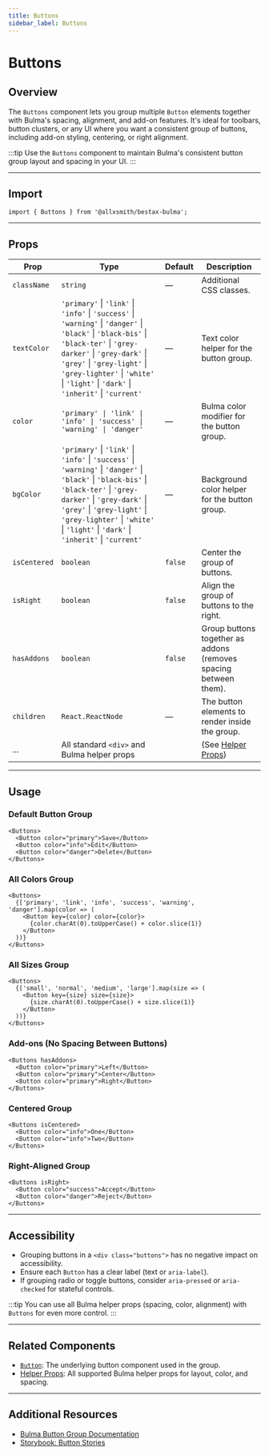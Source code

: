 ```yaml
---
title: Buttons
sidebar_label: Buttons
---
```


# Buttons

## Overview

The `Buttons` component lets you group multiple `Button` elements together with Bulma's spacing, alignment, and add-on features. It's ideal for toolbars, button clusters, or any UI where you want a consistent group of buttons, including add-on styling, centering, or right alignment.

:::tip
Use the `Buttons` component to maintain Bulma's consistent button group layout and spacing in your UI.
:::

---

## Import

```tsx
import { Buttons } from '@allxsmith/bestax-bulma';
```

---

## Props

| Prop         | Type                                                                                                                                                                                                                                                                                     | Default | Description                                                      |
| ------------ | ---------------------------------------------------------------------------------------------------------------------------------------------------------------------------------------------------------------------------------------------------------------------------------------- | ------- | ---------------------------------------------------------------- |
| `className`  | `string`                                                                                                                                                                                                                                                                                 | —       | Additional CSS classes.                                          |
| `textColor`  | `'primary'` \| `'link'` \| `'info'` \| `'success'` \| `'warning'` \| `'danger'` \| `'black'` \| `'black-bis'` \| `'black-ter'` \| `'grey-darker'` \| `'grey-dark'` \| `'grey'` \| `'grey-light'` \| `'grey-lighter'` \| `'white'` \| `'light'` \| `'dark'` \| `'inherit'` \| `'current'` | —       | Text color helper for the button group.                          |
| `color`      | `'primary' \| 'link' \| 'info' \| 'success' \| 'warning' \| 'danger'`                                                                                                                                                                                                                    | —       | Bulma color modifier for the button group.                       |
| `bgColor`    | `'primary'` \| `'link'` \| `'info'` \| `'success'` \| `'warning'` \| `'danger'` \| `'black'` \| `'black-bis'` \| `'black-ter'` \| `'grey-darker'` \| `'grey-dark'` \| `'grey'` \| `'grey-light'` \| `'grey-lighter'` \| `'white'` \| `'light'` \| `'dark'` \| `'inherit'` \| `'current'` | —       | Background color helper for the button group.                    |
| `isCentered` | `boolean`                                                                                                                                                                                                                                                                                | `false` | Center the group of buttons.                                     |
| `isRight`    | `boolean`                                                                                                                                                                                                                                                                                | `false` | Align the group of buttons to the right.                         |
| `hasAddons`  | `boolean`                                                                                                                                                                                                                                                                                | `false` | Group buttons together as addons (removes spacing between them). |
| `children`   | `React.ReactNode`                                                                                                                                                                                                                                                                        | —       | The button elements to render inside the group.                  |
| ...          | All standard `<div>` and Bulma helper props                                                                                                                                                                                                                                              |         | (See [Helper Props](../helpers/usebulmaclasses))                 |

---

## Usage

### Default Button Group

```tsx live
<Buttons>
  <Button color="primary">Save</Button>
  <Button color="info">Edit</Button>
  <Button color="danger">Delete</Button>
</Buttons>
```

### All Colors Group

```tsx live
<Buttons>
  {['primary', 'link', 'info', 'success', 'warning', 'danger'].map(color => (
    <Button key={color} color={color}>
      {color.charAt(0).toUpperCase() + color.slice(1)}
    </Button>
  ))}
</Buttons>
```

### All Sizes Group

```tsx live
<Buttons>
  {['small', 'normal', 'medium', 'large'].map(size => (
    <Button key={size} size={size}>
      {size.charAt(0).toUpperCase() + size.slice(1)}
    </Button>
  ))}
</Buttons>
```

### Add-ons (No Spacing Between Buttons)

```tsx live
<Buttons hasAddons>
  <Button color="primary">Left</Button>
  <Button color="primary">Center</Button>
  <Button color="primary">Right</Button>
</Buttons>
```

### Centered Group

```tsx live
<Buttons isCentered>
  <Button color="info">One</Button>
  <Button color="info">Two</Button>
</Buttons>
```

### Right-Aligned Group

```tsx live
<Buttons isRight>
  <Button color="success">Accept</Button>
  <Button color="danger">Reject</Button>
</Buttons>
```

---

## Accessibility

- Grouping buttons in a `<div class="buttons">` has no negative impact on accessibility.
- Ensure each `Button` has a clear label (text or `aria-label`).
- If grouping radio or toggle buttons, consider `aria-pressed` or `aria-checked` for stateful controls.

:::tip
You can use all Bulma helper props (spacing, color, alignment) with `Buttons` for even more control.
:::

---

## Related Components

- [`Button`](./button.md): The underlying button component used in the group.
- [Helper Props](../helpers/usebulmaclasses.md): All supported Bulma helper props for layout, color, and spacing.

---

## Additional Resources

- [Bulma Button Group Documentation](https://bulma.io/documentation/elements/button/#group)
- [Storybook: Button Stories](https://bestax.cc/storybook/?path=/story/elements-button--default)
